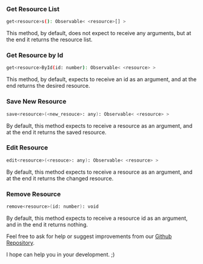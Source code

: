 ### Get Resource List
```sh
get<resource>s(): Observable< <resource>[] >
```
This method, by default, does not expect to receive any arguments, but at the end it returns the resource list.

### Get Resource by Id
```sh
get<resource>ById(id: number): Observable< <resource> >
```
This method, by default, expects to receive an id as an argument, and at the end returns the desired resource.

### Save New Resource
```sh
save<resource>(<new_resouce>: any): Observable< <resource> >
```
By default, this method expects to receive a resource as an argument, and at the end it returns the saved resource.

### Edit Resource
```sh
edit<resource>(<resouce>: any): Observable< <resource> >
```
By default, this method expects to receive a resource as an argument, and at the end it returns the changed resource.

### Remove Resource
```sh
remove<resource>(id: number): void
```
By default, this method expects to receive a resource id as an argument, and in the end it returns nothing.

Feel free to ask for help or suggest improvements from our [Github Repository](https://github.com/paulowalmeida/ulha-angular-stack/issues).

I hope can help you in your development. ;)
